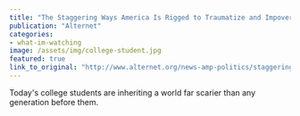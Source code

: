 ```yaml
---
title: "The Staggering Ways America Is Rigged to Traumatize and Impoverish Kids Coming Out of College"
publication: "Alternet"
categories: 
- what-im-watching
image: /assets/img/college-student.jpg
featured: true
link_to_original: "http://www.alternet.org/news-amp-politics/staggering-ways-america-rigged-traumatize-and-impoverish-kids-coming-out-college"
---
```

Today's college students are inheriting a world far scarier than any generation before them.
